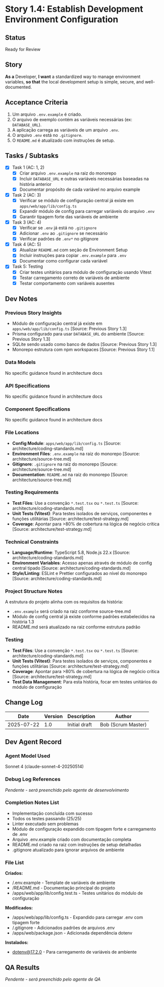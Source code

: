 # Story 1.4: Establish Development Environment Configuration

## Status

Ready for Review

## Story

**As a** Developer,
**I want** a standardized way to manage environment variables,
**so that** the local development setup is simple, secure, and well-documented.

## Acceptance Criteria

1. Um arquivo `.env.example` é criado.
2. O arquivo de exemplo contém as variáveis necessárias (ex: `DATABASE_URL`).
3. A aplicação carrega as variáveis de um arquivo `.env`.
4. O arquivo `.env` está no `.gitignore`.
5. O `README.md` é atualizado com instruções de setup.

## Tasks / Subtasks

- [x] Task 1 (AC: 1, 2)
  - [x] Criar arquivo `.env.example` na raiz do monorepo
  - [x] Incluir `DATABASE_URL` e outras variáveis necessárias baseadas na história anterior
  - [x] Documentar propósito de cada variável no arquivo example
- [x] Task 2 (AC: 3)
  - [x] Verificar se módulo de configuração central já existe em `apps/web/app/lib/config.ts`
  - [x] Expandir módulo de config para carregar variáveis do arquivo `.env`
  - [x] Garantir tipagem forte das variáveis de ambiente
- [x] Task 3 (AC: 4)
  - [x] Verificar se `.env` já está no `.gitignore`
  - [x] Adicionar `.env` ao `.gitignore` se necessário
  - [x] Verificar padrões de `.env*` no gitignore
- [x] Task 4 (AC: 5)
  - [x] Atualizar `README.md` com seção de Environment Setup
  - [x] Incluir instruções para copiar `.env.example` para `.env`
  - [x] Documentar como configurar cada variável
- [x] Task 5: Testing
  - [x] Criar testes unitários para módulo de configuração usando Vitest
  - [x] Testar carregamento correto de variáveis de ambiente
  - [x] Testar comportamento com variáveis ausentes

## Dev Notes

### Previous Story Insights

- Módulo de configuração central já existe em `apps/web/app/lib/config.ts` [Source: Previous Story 1.3]
- Prisma configurado para usar `DATABASE_URL` do ambiente [Source: Previous Story 1.3]
- SQLite sendo usado como banco de dados [Source: Previous Story 1.3]
- Monorepo estrutura com npm workspaces [Source: Previous Story 1.1]

### Data Models

No specific guidance found in architecture docs

### API Specifications

No specific guidance found in architecture docs

### Component Specifications

No specific guidance found in architecture docs

### File Locations

- **Config Module**: `apps/web/app/lib/config.ts` [Source: architecture/coding-standards.md]
- **Environment Files**: `.env.example` na raiz do monorepo [Source: architecture/source-tree.md]
- **Gitignore**: `.gitignore` na raiz do monorepo [Source: architecture/source-tree.md]
- **Documentation**: `README.md` na raiz do monorepo [Source: architecture/source-tree.md]

### Testing Requirements

- **Test Files**: Use a convenção `*.test.tsx` ou `*.test.ts` [Source: architecture/coding-standards.md]
- **Unit Tests (Vitest)**: Para testes isolados de serviços, componentes e funções utilitárias [Source: architecture/test-strategy.md]
- **Coverage**: Apontar para >80% de cobertura na lógica de negócio crítica [Source: architecture/test-strategy.md]

### Technical Constraints

- **Language/Runtime**: TypeScript 5.8, Node.js 22.x [Source: architecture/coding-standards.md]
- **Environment Variables**: Acesso apenas através de módulo de config central tipado [Source: architecture/coding-standards.md]
- **Style/Linting**: ESLint e Prettier configurados ao nível do monorepo [Source: architecture/coding-standards.md]

### Project Structure Notes

A estrutura do projeto alinha com os requisitos da história:
- `.env.example` será criado na raiz conforme source-tree.md
- Módulo de config central já existe conforme padrões estabelecidos na história 1.3
- README.md será atualizado na raiz conforme estrutura padrão

### Testing

- **Test Files**: Use a convenção `*.test.tsx` ou `*.test.ts` [Source: architecture/coding-standards.md]
- **Unit Tests (Vitest)**: Para testes isolados de serviços, componentes e funções utilitárias [Source: architecture/test-strategy.md]
- **Coverage**: Apontar para >80% de cobertura na lógica de negócio crítica [Source: architecture/test-strategy.md]
- **Test Data Management**: Para esta história, focar em testes unitários do módulo de configuração

## Change Log

| Date       | Version | Description   | Author             |
| ---------- | ------- | ------------- | ------------------ |
| 2025-07-22 | 1.0     | Initial draft | Bob (Scrum Master) |

## Dev Agent Record

### Agent Model Used

Sonnet 4 (claude-sonnet-4-20250514)

### Debug Log References

_Pendente - será preenchido pelo agente de desenvolvimento_

### Completion Notes List

- Implementação concluída com sucesso
- Todos os testes passando (25/25)
- Linter executado sem problemas
- Módulo de configuração expandido com tipagem forte e carregamento de .env
- Arquivo .env.example criado com documentação completa
- README.md criado na raiz com instruções de setup detalhadas
- .gitignore atualizado para ignorar arquivos de ambiente

### File List

**Criados:**
- /.env.example - Template de variáveis de ambiente
- /README.md - Documentação principal do projeto
- /apps/web/app/lib/config.test.ts - Testes unitários do módulo de configuração

**Modificados:**
- /apps/web/app/lib/config.ts - Expandido para carregar .env com tipagem forte
- /.gitignore - Adicionados padrões de arquivos .env
- /apps/web/package.json - Adicionada dependência dotenv

**Instalados:**
- dotenv@17.2.0 - Para carregamento de variáveis de ambiente

## QA Results

_Pendente - será preenchido pelo agente de QA_